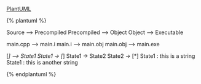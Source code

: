 
[PlantUML](http://plantuml.com/)

{% plantuml %}

Source --> Precompiled
Precompiled --> Object
Object --> Executable

main.cpp --> main.i
main.i --> main.obj
main.obj --> main.exe

[*] --> State1
State1 -> [*]
State1 -> State2
State2 -> [*]
State1 : this is a string
State1 : this is another string


  
{% endplantuml %}
